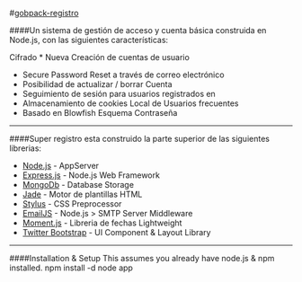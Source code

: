 #[gobpack-registro](https://github.com/necugar/iGob-socket-registro)

####Un sistema de gestión de acceso y cuenta básica construida en Node.js, con las siguientes características:

Cifrado * Nueva Creación de cuentas de usuario
* Secure Password Reset a través de correo electrónico
* Posibilidad de actualizar / borrar Cuenta
* Seguimiento de sesión para usuarios registrados en
* Almacenamiento de cookies Local de Usuarios frecuentes
* Basado en Blowfish Esquema Contraseña

***

####Super registro esta construido la parte superior de las siguientes librerias:

* [Node.js](http://nodejs.org/) - AppServer
* [Express.js](http://expressjs.com/) - Node.js Web Framework
* [MongoDb](http://www.mongodb.org/) - Database Storage
* [Jade](http://jade-lang.com/) - Motor de plantillas HTML
* [Stylus](http://learnboost.github.com/stylus/) - CSS Preprocessor
* [EmailJS](http://github.com/eleith/emailjs) - Node.js > SMTP Server Middleware
* [Moment.js](http://momentjs.com/) - Libreria de fechas Lightweight
* [Twitter Bootstrap](http://twitter.github.com/bootstrap/) - UI Component & Layout Library


***

####Installation & Setup
This assumes you already have node.js & npm installed.
npm install -d
node app
```
